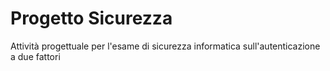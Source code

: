 # Progetto Sicurezza

Attività progettuale per l'esame di sicurezza informatica sull'autenticazione a due fattori
